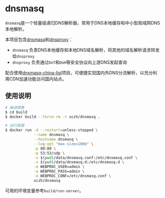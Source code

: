 # dnsmasq

`dnsmasq`是一个轻量级递归DNS解析器，常用于DNS本地缓存和中小型局域网DNS本地解析。

本项目包含[dnsmasq](http://www.thekelleys.org.uk/dnsmasq/)和[dnsproxy](https://github.com/AdguardTeam/dnsproxy)：
 - `dnsmasq` 负责DNS本地缓存和本地DNS域名解析，将其他的域名解析请求转发给`dnsproxy`
 - `dnsproxy` 负责通过`DoT`和`DoH`等安全协议向上游DNS发起查询

配合使用[dnsmasq-china-list](https://github.com/felixonmars/dnsmasq-china-list)项目，可便捷实现国内外DNS分流解析，以充分利用CDN加速功能访问国内站点。

## 使用说明

```sh
# 编译镜像
$ cd build
$ docker build --force-rm -t xczh/dnsmasq .

# 运行容器
$ docker run -d --restart=unless-stopped \
             --name dnsmasq \
             --hostname dnsmasq \
             --log-opt "max-size=100m" \
             -p 80:80 \
             -p 53:53/udp \
             -v $(pwd)/data/dnsmasq.conf:/etc/dnsmasq.conf \
             -v $(pwd)/data/dnsmasq.d:/etc/dnsmasq.d \
             -e WEBPROC_USER=admin \
             -e WEBPROC_PASS=admin \
             -e WEBPROC_CONF=/etc/dnsmasq.conf \
             xczh/dnsmasq
```

可用的环境变量参考`build/run-server`。
